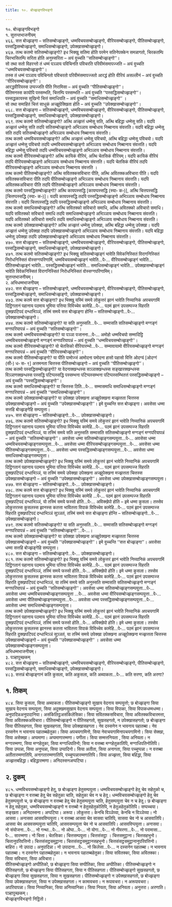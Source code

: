```yaml
---
title: १०. बोज्झङ्गविभङ्गो

---
```

१०. बोज्झङ्गविभङ्गो  
१. सुत्तन्तभाजनीयम्  
४६६. सत्त बोज्झङ्गा – सतिसम्बोज्झङ्गो, धम्मविचयसम्बोज्झङ्गो, वीरियसम्बोज्झङ्गो, पीतिसम्बोज्झङ्गो, पस्सद्धिसम्बोज्झङ्गो, समाधिसम्बोज्झङ्गो, उपेक्खासम्बोज्झङ्गो।  
४६७. तत्थ कतमो सतिसम्बोज्झङ्गो? इध भिक्खु सतिमा होति परमेन सतिनेपक्केन समन्नागतो, चिरकतम्पि चिरभासितम्पि सरिता होति अनुस्सरिता – अयं वुच्चति ‘‘सतिसम्बोज्झङ्गो’’।  
सो तथा सतो विहरन्तो तं धम्मं पञ्ञाय पविचिनति पविचरति परिवीमंसमापज्जति – अयं वुच्चति ‘‘धम्मविचयसम्बोज्झङ्गो’’।  
तस्स तं धम्मं पञ्ञाय पविचिनतो पविचरतो परिवीमंसमापज्जतो आरद्धं होति वीरियं असल्लीनं – अयं वुच्चति ‘‘वीरियसम्बोज्झङ्गो’’।  
आरद्धवीरियस्स उप्पज्जति पीति निरामिसा – अयं वुच्चति ‘‘पीतिसम्बोज्झङ्गो’’।  
पीतिमनस्स कायोपि पस्सम्भति, चित्तम्पि पस्सम्भति – अयं वुच्चति ‘‘पस्सद्धिसम्बोज्झङ्गो’’।  
पस्सद्धकायस्स सुखिनो चित्तं समाधियति – अयं वुच्चति ‘‘समाधिसम्बोज्झङ्गो’’ ।  
सो तथा समाहितं चित्तं साधुकं अज्झुपेक्खिता होति – अयं वुच्चति ‘‘उपेक्खासम्बोज्झङ्गो’’।  
४६८. सत्त बोज्झङ्गा – सतिसम्बोज्झङ्गो, धम्मविचयसम्बोज्झङ्गो, वीरियसम्बोज्झङ्गो, पीतिसम्बोज्झङ्गो, पस्सद्धिसम्बोज्झङ्गो, समाधिसम्बोज्झङ्गो, उपेक्खासम्बोज्झङ्गो।  
४६९. तत्थ कतमो सतिसम्बोज्झङ्गो? अत्थि अज्झत्तं धम्मेसु सति, अत्थि बहिद्धा धम्मेसु सति। यदपि अज्झत्तं धम्मेसु सति तदपि सतिसम्बोज्झङ्गो अभिञ्ञाय सम्बोधाय निब्बानाय संवत्तति। यदपि बहिद्धा धम्मेसु सति तदपि सतिसम्बोज्झङ्गो अभिञ्ञाय सम्बोधाय निब्बानाय संवत्तति।  
तत्थ कतमो धम्मविचयसम्बोज्झङ्गो? अत्थि अज्झत्तं धम्मेसु पविचयो, अत्थि बहिद्धा धम्मेसु पविचयो। यदपि अज्झत्तं धम्मेसु पविचयो तदपि धम्मविचयसम्बोज्झङ्गो अभिञ्ञाय सम्बोधाय निब्बानाय संवत्तति। यदपि बहिद्धा धम्मेसु पविचयो तदपि धम्मविचयसम्बोज्झङ्गो अभिञ्ञाय सम्बोधाय निब्बानाय संवत्तति।  
तत्थ कतमो वीरियसम्बोज्झङ्गो? अत्थि कायिकं वीरियं, अत्थि चेतसिकं वीरियम्। यदपि कायिकं वीरियं तदपि वीरियसम्बोज्झङ्गो अभिञ्ञाय सम्बोधाय निब्बानाय संवत्तति। यदपि चेतसिकं वीरियं तदपि वीरियसम्बोज्झङ्गो अभिञ्ञाय सम्बोधाय निब्बानाय संवत्तति ।  
तत्थ कतमो पीतिसम्बोज्झङ्गो? अत्थि सवितक्कसविचारा पीति, अत्थि अवितक्कअविचारा पीति। यदपि सवितक्कसविचारा पीति तदपि पीतिसम्बोज्झङ्गो अभिञ्ञाय सम्बोधाय निब्बानाय संवत्तति। यदपि अवितक्कअविचारा पीति तदपि पीतिसम्बोज्झङ्गो अभिञ्ञाय सम्बोधाय निब्बानाय संवत्तति।  
तत्थ कतमो पस्सद्धिसम्बोज्झङ्गो? अत्थि कायपस्सद्धि [कायप्पस्सद्धि (स्या॰ क॰)], अत्थि चित्तपस्सद्धि [चित्तप्पस्सद्धि (स्या॰ क॰)]। यदपि कायपस्सद्धि तदपि पस्सद्धिसम्बोज्झङ्गो अभिञ्ञाय सम्बोधाय निब्बानाय संवत्तति। यदपि चित्तपस्सद्धि तदपि पस्सद्धिसम्बोज्झङ्गो अभिञ्ञाय सम्बोधाय निब्बानाय संवत्तति।  
तत्थ कतमो समाधिसम्बोज्झङ्गो? अत्थि सवितक्को सविचारो समाधि, अत्थि अवितक्को अविचारो समाधि। यदपि सवितक्को सविचारो समाधि तदपि समाधिसम्बोज्झङ्गो अभिञ्ञाय सम्बोधाय निब्बानाय संवत्तति। यदपि अवितक्को अविचारो समाधि तदपि समाधिसम्बोज्झङ्गो अभिञ्ञाय सम्बोधाय निब्बानाय संवत्तति।  
तत्थ कतमो उपेक्खासम्बोज्झङ्गो? अत्थि अज्झत्तं धम्मेसु उपेक्खा, अत्थि बहिद्धा धम्मेसु उपेक्खा। यदपि अज्झत्तं धम्मेसु उपेक्खा तदपि उपेक्खासम्बोज्झङ्गो अभिञ्ञाय सम्बोधाय निब्बानाय संवत्तति। यदपि बहिद्धा धम्मेसु उपेक्खा तदपि उपेक्खासम्बोज्झङ्गो अभिञ्ञाय सम्बोधाय निब्बानाय संवत्तति।  
४७०. सत्त बोज्झङ्गा – सतिसम्बोज्झङ्गो, धम्मविचयसम्बोज्झङ्गो, वीरियसम्बोज्झङ्गो, पीतिसम्बोज्झङ्गो, पस्सद्धिसम्बोज्झङ्गो, समाधिसम्बोज्झङ्गो, उपेक्खासम्बोज्झङ्गो।  
४७१. तत्थ कतमो सतिसम्बोज्झङ्गो? इध भिक्खु सतिसम्बोज्झङ्गं भावेति विवेकनिस्सितं विरागनिस्सितं निरोधनिस्सितं वोस्सग्गपरिणामिं, धम्मविचयसम्बोज्झङ्गं भावेति…पे॰… वीरियसम्बोज्झङ्गं भावेति… पीतिसम्बोज्झङ्गं भावेति… पस्सद्धिसम्बोज्झङ्गं भावेति… समाधिसम्बोज्झङ्गं भावेति… उपेक्खासम्बोज्झङ्गं भावेति विवेकनिस्सितं विरागनिस्सितं निरोधनिस्सितं वोस्सग्गपरिणामिम्।  
सुत्तन्तभाजनीयम्।  
२. अभिधम्मभाजनीयम्  
४७२. सत्त बोज्झङ्गा – सतिसम्बोज्झङ्गो, धम्मविचयसम्बोज्झङ्गो, वीरियसम्बोज्झङ्गो, पीतिसम्बोज्झङ्गो, पस्सद्धिसम्बोज्झङ्गो, समाधिसम्बोज्झङ्गो, उपेक्खासम्बोज्झङ्गो।  
४७३. तत्थ कतमे सत्त बोज्झङ्गा? इध भिक्खु यस्मिं समये लोकुत्तरं झानं भावेति निय्यानिकं अपचयगामिं दिट्ठिगतानं पहानाय पठमाय भूमिया पत्तिया विविच्चेव कामेहि…पे॰… पठमं झानं उपसम्पज्ज विहरति दुक्खपटिपदं दन्धाभिञ्ञं, तस्मिं समये सत्त बोज्झङ्गा होन्ति – सतिसम्बोज्झङ्गो…पे॰… उपेक्खासम्बोज्झङ्गो।  
४७४. तत्थ कतमो सतिसम्बोज्झङ्गो? या सति अनुस्सति…पे॰… सम्मासति सतिसम्बोज्झङ्गो मग्गङ्गं मग्गपरियापन्नं – अयं वुच्चति ‘‘सतिसम्बोज्झङ्गो’’।  
तत्थ कतमो धम्मविचयसम्बोज्झङ्गो? या पञ्ञा पजानना…पे॰… अमोहो धम्मविचयो सम्मादिट्ठि धम्मविचयसम्बोज्झङ्गो मग्गङ्गं मग्गपरियापन्नं – अयं वुच्चति ‘‘धम्मविचयसम्बोज्झङ्गो’’।  
तत्थ कतमो वीरियसम्बोज्झङ्गो? यो चेतसिको वीरियारम्भो…पे॰… सम्मावायामो वीरियसम्बोज्झङ्गो मग्गङ्गं मग्गपरियापन्नं – अयं वुच्चति ‘‘वीरियसम्बोज्झङ्गो’’।  
तत्थ कतमो पीतिसम्बोज्झङ्गो? या पीति पामोज्जं आमोदना पमोदना हासो पहासो वित्ति ओदग्यं [ओदग्गं (सी॰) ध॰ स॰ ९] अत्तमनता चित्तस्स पीतिसम्बोज्झङ्गो – अयं वुच्चति ‘‘पीतिसम्बोज्झङ्गो’’।  
तत्थ कतमो पस्सद्धिसम्बोज्झङ्गो? या वेदनाक्खन्धस्स सञ्ञाक्खन्धस्स सङ्खारक्खन्धस्स विञ्ञाणक्खन्धस्स पस्सद्धि पटिप्पस्सद्धि पस्सम्भना पटिप्पस्सम्भना पटिप्पस्सम्भितत्तं पस्सद्धिसम्बोज्झङ्गो – अयं वुच्चति ‘‘पस्सद्धिसम्बोज्झङ्गो’’।  
तत्थ कतमो समाधिसम्बोज्झङ्गो? या चित्तस्स ठिति…पे॰… सम्मासमाधि समाधिसम्बोज्झङ्गो मग्गङ्गं मग्गपरियापन्नं – अयं वुच्चति ‘‘समाधिसम्बोज्झङ्गो’’।  
तत्थ कतमो उपेक्खासम्बोज्झङ्गो? या उपेक्खा उपेक्खना अज्झुपेक्खना मज्झत्तता चित्तस्स उपेक्खासम्बोज्झङ्गो – अयं वुच्चति ‘‘उपेक्खासम्बोज्झङ्गो’’। इमे वुच्चन्ति सत्त बोज्झङ्गा। अवसेसा धम्मा सत्तहि बोज्झङ्गेहि सम्पयुत्ता।  
४७५. सत्त बोज्झङ्गा – सतिसम्बोज्झङ्गो…पे॰… उपेक्खासम्बोज्झङ्गो।  
४७६. तत्थ कतमो सतिसम्बोज्झङ्गो? इध भिक्खु यस्मिं समये लोकुत्तरं झानं भावेति निय्यानिकं अपचयगामिं दिट्ठिगतानं पहानाय पठमाय भूमिया पत्तिया विविच्चेव कामेहि…पे॰… पठमं झानं उपसम्पज्ज विहरति दुक्खपटिपदं दन्धाभिञ्ञं, या तस्मिं समये सति अनुस्सति सम्मासति सतिसम्बोज्झङ्गो मग्गङ्गं मग्गपरियापन्नं – अयं वुच्चति ‘‘सतिसम्बोज्झङ्गो’’। अवसेसा धम्मा सतिसम्बोज्झङ्गसम्पयुत्ता…पे॰… अवसेसा धम्मा धम्मविचयसम्बोज्झङ्गसम्पयुत्ता…पे॰… अवसेसा धम्मा वीरियसम्बोज्झङ्गसम्पयुत्ता…पे॰… अवसेसा धम्मा पीतिसम्बोज्झङ्गसम्पयुत्ता…पे॰… अवसेसा धम्मा पस्सद्धिसम्बोज्झङ्गसम्पयुत्ता…पे॰… अवसेसा धम्मा समाधिसम्बोज्झङ्गसम्पयुत्ता।  
तत्थ कतमो उपेक्खासम्बोज्झङ्गो? इध भिक्खु यस्मिं समये लोकुत्तरं झानं भावेति निय्यानिकं अपचयगामिं दिट्ठिगतानं पहानाय पठमाय भूमिया पत्तिया विविच्चेव कामेहि…पे॰… पठमं झानं उपसम्पज्ज विहरति दुक्खपटिपदं दन्धाभिञ्ञं, या तस्मिं समये उपेक्खा उपेक्खना अज्झुपेक्खना मज्झत्तता चित्तस्स उपेक्खासम्बोज्झङ्गो – अयं वुच्चति ‘‘उपेक्खासम्बोज्झङ्गो’’। अवसेसा धम्मा उपेक्खासम्बोज्झङ्गसम्पयुत्ता।  
४७७. सत्त बोज्झङ्गा – सतिसम्बोज्झङ्गो…पे॰… उपेक्खासम्बोज्झङ्गो।  
४७८. तत्थ कतमे सत्त बोज्झङ्गा? इध भिक्खु यस्मिं समये लोकुत्तरं झानं भावेति निय्यानिकं अपचयगामिं दिट्ठिगतानं पहानाय पठमाय भूमिया पत्तिया विविच्चेव कामेहि …पे॰… पठमं झानं उपसम्पज्ज विहरति दुक्खपटिपदं दन्धाभिञ्ञं, यो तस्मिं समये फस्सो होति…पे॰… अविक्खेपो होति – इमे धम्मा कुसला। तस्सेव लोकुत्तरस्स कुसलस्स झानस्स कतत्ता भावितत्ता विपाकं विविच्चेव कामेहि…पे॰… पठमं झानं उपसम्पज्ज विहरति दुक्खपटिपदं दन्धाभिञ्ञं सुञ्ञतं, तस्मिं समये सत्त बोज्झङ्गा होन्ति – सतिसम्बोज्झङ्गो…पे॰… उपेक्खासम्बोज्झङ्गो।  
४७९. तत्थ कतमो सतिसम्बोज्झङ्गो? या सति अनुस्सति…पे॰… सम्मासति सतिसम्बोज्झङ्गो मग्गङ्गं मग्गपरियापन्नं – अयं वुच्चति ‘‘सतिसम्बोज्झङ्गो’’…पे॰…।  
तत्थ कतमो उपेक्खासम्बोज्झङ्गो? या उपेक्खा उपेक्खना अज्झुपेक्खना मज्झत्तता चित्तस्स उपेक्खासम्बोज्झङ्गो – अयं वुच्चति ‘‘उपेक्खासम्बोज्झङ्गो’’। इमे वुच्चन्ति ‘‘सत्त बोज्झङ्गा’’। अवसेसा धम्मा सत्तहि बोज्झङ्गेहि सम्पयुत्ता।  
४८०. सत्त बोज्झङ्गा – सतिसम्बोज्झङ्गो…पे॰… उपेक्खासम्बोज्झङ्गो।  
४८१. तत्थ कतमो सतिसम्बोज्झङ्गो? इध भिक्खु यस्मिं समये लोकुत्तरं झानं भावेति निय्यानिकं अपचयगामिं दिट्ठिगतानं पहानाय पठमाय भूमिया पत्तिया विविच्चेव कामेहि…पे॰… पठमं झानं उपसम्पज्ज विहरति दुक्खपटिपदं दन्धाभिञ्ञं, तस्मिं समये फस्सो होति…पे॰… अविक्खेपो होति। इमे धम्मा कुसला। तस्सेव लोकुत्तरस्स कुसलस्स झानस्स कतत्ता भावितत्ता विपाकं विविच्चेव कामेहि…पे॰… पठमं झानं उपसम्पज्ज विहरति दुक्खपटिपदं दन्धाभिञ्ञं, या तस्मिं समये सति अनुस्सति सम्मासति सतिसम्बोज्झङ्गो मग्गङ्गं मग्गपरियापन्नं – अयं वुच्चति ‘‘सतिसम्बोज्झङ्गो’’। अवसेसा धम्मा सतिसम्बोज्झङ्गसम्पयुत्ता…पे॰… अवसेसा धम्मा धम्मविचयसम्बोज्झङ्गसम्पयुत्ता …पे॰… अवसेसा धम्मा वीरियसम्बोज्झङ्गसम्पयुत्ता…पे॰… अवसेसा धम्मा पीतिसम्बोज्झङ्गसम्पयुत्ता…पे॰… अवसेसा धम्मा पस्सद्धिसम्बोज्झङ्गसम्पयुत्ता…पे॰… अवसेसा धम्मा समाधिसम्बोज्झङ्गसम्पयुत्ता।  
तत्थ कतमो उपेक्खासम्बोज्झङ्गो? इध भिक्खु यस्मिं समये लोकुत्तरं झानं भावेति निय्यानिकं अपचयगामिं दिट्ठिगतानं पहानाय पठमाय भूमिया पत्तिया विविच्चेव कामेहि…पे॰… पठमं झानं उपसम्पज्ज विहरति दुक्खपटिपदं दन्धाभिञ्ञं, तस्मिं समये फस्सो होति…पे॰… अविक्खेपो होति। इमे धम्मा कुसला। तस्सेव लोकुत्तरस्स कुसलस्स झानस्स कतत्ता भावितत्ता विपाकं विविच्चेव कामेहि…पे॰… पठमं झानं उपसम्पज्ज विहरति दुक्खपटिपदं दन्धाभिञ्ञं सुञ्ञतं, या तस्मिं समये उपेक्खा उपेक्खना अज्झुपेक्खना मज्झत्तता चित्तस्स उपेक्खासम्बोज्झङ्गो – अयं वुच्चति ‘‘उपेक्खासम्बोज्झङ्गो’’ । अवसेसा धम्मा उपेक्खासम्बोज्झङ्गसम्पयुत्ता।  
अभिधम्मभाजनीयम्।  
३. पञ्हापुच्छकम्  
४८२. सत्त बोज्झङ्गा – सतिसम्बोज्झङ्गो, धम्मविचयसम्बोज्झङ्गो, वीरियसम्बोज्झङ्गो, पीतिसम्बोज्झङ्गो, पस्सद्धिसम्बोज्झङ्गो, समाधिसम्बोज्झङ्गो, उपेक्खासम्बोज्झङ्गो।  
४८३. सत्तन्नं बोज्झङ्गानं कति कुसला, कति अकुसला, कति अब्याकता…पे॰… कति सरणा, कति अरणा?  


## १. तिकम्

४८४. सिया कुसला, सिया अब्याकता। पीतिसम्बोज्झङ्गो सुखाय वेदनाय सम्पयुत्तो; छ बोज्झङ्गा सिया सुखाय वेदनाय सम्पयुत्ता, सिया अदुक्खमसुखाय वेदनाय सम्पयुत्ता। सिया विपाका, सिया विपाकधम्मधम्मा। अनुपादिन्नअनुपादानिया। असंकिलिट्ठअसंकिलेसिका। सिया सवितक्कसविचारा, सिया अवितक्कविचारमत्ता, सिया अवितक्कअविचारा। पीतिसम्बोज्झङ्गो न पीतिसहगतो, सुखसहगतो, न उपेक्खासहगतो; छ बोज्झङ्गा सिया पीतिसहगता, सिया सुखसहगता, सिया उपेक्खासहगता। नेव दस्सनेन न भावनाय पहातब्बा। नेव दस्सनेन न भावनाय पहातब्बहेतुका। सिया अपचयगामिनो, सिया नेवाचयगामिनापचयगामिनो। सिया सेक्खा, सिया असेक्खा। अप्पमाणा। अप्पमाणारम्मणा। पणीता। सिया सम्मत्तनियता , सिया अनियता। न मग्गारम्मणा, सिया मग्गहेतुका, सिया मग्गाधिपतिनो; सिया न वत्तब्बा मग्गहेतुकातिपि, मग्गाधिपतिनोतिपि। सिया उप्पन्ना, सिया अनुप्पन्ना, सिया उप्पादिनो। सिया अतीता, सिया अनागता, सिया पच्चुप्पन्ना। न वत्तब्बा अतीतारम्मणातिपि, अनागतारम्मणातिपि, पच्चुप्पन्नारम्मणातिपि। सिया अज्झत्ता, सिया बहिद्धा, सिया अज्झत्तबहिद्धा। बहिद्धारम्मणा। अनिदस्सनअप्पटिघा।  


## २. दुकम्

४८५. धम्मविचयसम्बोज्झङ्गो हेतु, छ बोज्झङ्गा हेतुसम्पयुत्ता। धम्मविचयसम्बोज्झङ्गो हेतु चेव सहेतुको च, छ बोज्झङ्गा न वत्तब्बा हेतू चेव सहेतुका चाति, सहेतुका चेव न च हेतू। धम्मविचयसम्बोज्झङ्गो हेतु चेव हेतुसम्पयुत्तो च, छ बोज्झङ्गा न वत्तब्बा हेतू चेव हेतुसम्पयुत्ता चाति, हेतुसम्पयुत्ता चेव न च हेतू। छ बोज्झङ्गा न हेतू सहेतुका, धम्मविचयसम्बोज्झङ्गो न वत्तब्बो न हेतुसहेतुकोतिपि, न हेतुअहेतुकोतिपि। सप्पच्चया। सङ्खता। अनिदस्सना। अप्पटिघा। अरूपा। लोकुत्तरा। केनचि विञ्ञेय्या, केनचि न विञ्ञेय्या। नो आसवा। अनासवा आसवविप्पयुत्ता। न वत्तब्बा आसवा चेव सासवा चातिपि, सासवा चेव नो च आसवातिपि। आसवा चेव आसवसम्पयुत्ता चातिपि, आसवसम्पयुत्ता चेव नो च आसवातिपि। आसवविप्पयुत्ता। अनासवा। नो संयोजना…पे॰… नो गन्था…पे॰… नो ओघा…पे॰… नो योगा…पे॰… नो नीवरणा…पे॰… नो परामासा…पे॰… सारम्मणा। नो चित्ता। चेतसिका। चित्तसम्पयुत्ता। चित्तसंसट्ठा । चित्तसमुट्ठाना। चित्तसहभुनो। चित्तानुपरिवत्तिनो। चित्तसंसट्ठसमुट्ठाना। चित्तसंसट्ठसमुट्ठानसहभुनो। चित्तसंसट्ठसमुट्ठानानुपरिवत्तिनो। बाहिरा। नो उपादा। अनुपादिन्ना। नो उपादाना…पे॰… नो किलेसा…पे॰… न दस्सनेन पहातब्बा। न भावनाय पहातब्बा। न दस्सनेन पहातब्बहेतुका। न भावनाय पहातब्बहेतुका। सिया सवितक्का, सिया अवितक्का। सिया सविचारा, सिया अविचारा।  
पीतिसम्बोज्झङ्गो अप्पीतिको, छ बोज्झङ्गा सिया सप्पीतिका, सिया अप्पीतिका। पीतिसम्बोज्झङ्गो न पीतिसहगतो, छ बोज्झङ्गा सिया पीतिसहगता, सिया न पीतिसहगता। पीतिसम्बोज्झङ्गो सुखसहगतो, छ बोज्झङ्गा सिया सुखसहगता, सिया न सुखसहगता। पीतिसम्बोज्झङ्गो न उपेक्खासहगतो, छ बोज्झङ्गा सिया उपेक्खासहगता, सिया न उपेक्खासहगता। न कामावचरा। न रूपावचरा। न अरूपावचरा। अपरियापन्ना। सिया निय्यानिका, सिया अनिय्यानिका। सिया नियता, सिया अनियता। अनुत्तरा। अरणाति।  
पञ्हापुच्छकम्।  
बोज्झङ्गविभङ्गो निट्ठितो।  